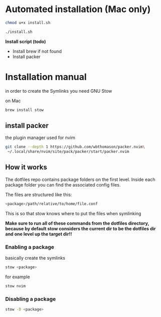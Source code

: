 # Automated installation (Mac only)

```sh
chmod u+x install.sh
```

```sh
./install.sh
```

**Install script (todo)**

- Install brew if not found
- Install packer


# Installation manual

in order to create the Symlinks you need GNU Stow

on Mac

```sh
brew install stow
```

## install packer

the plugin manager used for nvim

```sh
git clone --depth 1 https://github.com/wbthomason/packer.nvim\
 ~/.local/share/nvim/site/pack/packer/start/packer.nvim
```

## How it works

The dotfiles repo contains package folders on the first level.
Inside each package folder you can find the associated config files.

The files are structured like this:

```sh
<package>/path/relative/to/home/file.conf
```

This is so that stow knows where to put the files when symlinking

**Make sure to run all of these commands from the dotfiles directory, because by default stow considers the current dir to be the dotfiles dir and one level up the target dir!!**

### Enabling a package

basically create the symlinks

```sh
stow <package>
```

for example

```sh
stow nvim
```

### Disabling a package

```sh
stow -D <package>
```
